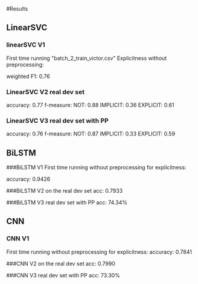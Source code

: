 #Results

## LinearSVC
### linearSVC V1
First time running "batch_2_train_victor.csv" Explicitness without preprocessing:

weighted F1: 0.76

### LinearSVC V2 real dev set
accuracy: 0.77
f-measure: 
NOT: 0.88
IMPLICIT: 0.36
EXPLICIT: 0.61

### LinearSVC V3 real dev set with PP
accuracy: 0.76
f-measure: 
NOT: 0.87
IMPLICIT: 0.33
EXPLICIT: 0.59


## BiLSTM

###BiLSTM V1
First time running without preprocessing for explicitness:

accuracy: 0.9426

###BiLSTM V2 on the real dev set
acc: 0.7933

###BiLSTM V3 real dev set with PP
acc:  74.34%

## CNN 

### CNN V1
First time running without preprocessing for explicitness:
accuracy: 0.7841

###CNN V2 on the real dev set
acc: 0.7990

###CNN V3 real dev set with PP
acc: 73.30%


